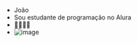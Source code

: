 - João
- Sou estudante de programação no Alura
- 🥇😃👑🥇
- ![image](https://github.com/user-attachments/assets/a51372ca-0269-4a3a-9a72-906103ce8903)

